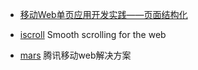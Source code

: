 * [移动Web单页应用开发实践——页面结构化](https://github.com/maxzhang/maxzhang.github.com/issues/8)

* [iscroll](https://github.com/cubiq/iscroll)
Smooth scrolling for the web

* [mars](https://github.com/AlloyTeam/Mars)
腾讯移动web解决方案